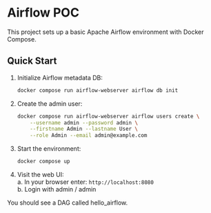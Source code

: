 # Airflow POC

This project sets up a basic Apache Airflow environment with Docker Compose.

## Quick Start

1. Initialize Airflow metadata DB:

    ```bash
    docker compose run airflow-webserver airflow db init
    ```

2. Create the admin user:

    ```bash
    docker compose run airflow-webserver airflow users create \
        --username admin --password admin \
        --firstname Admin --lastname User \
        --role Admin --email admin@example.com
    ```

4. Start the environment:

    ```bash
    docker compose up
    ```

5. Visit the web UI:  
    a. In your browser enter: `http://localhost:8080`  
    b. Login with admin / admin

You should see a DAG called hello_airflow.
